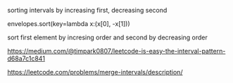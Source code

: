 sorting intervals by increasing first, decreasing second 


envelopes.sort(key=lambda x:(x[0], -x[1]))


sort first element by incresing order and second by decreasing order


https://medium.com/@timpark0807/leetcode-is-easy-the-interval-pattern-d68a7c1c841


https://leetcode.com/problems/merge-intervals/description/

